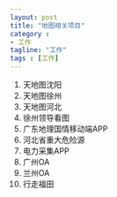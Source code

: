 ```yaml
---
layout: post
title: "地图相关项目"
category :
- 工作
tagline: "工作"
tags : [工作]
---
```

1. 天地图沈阳
2. 天地图徐州
3. 天地图河北
4. 徐州领导看图
5. 广东地理国情移动端APP
6. 河北省重大危险源
7. 电力采集APP
8. 广州OA
9. 兰州OA
10. 行走福田
